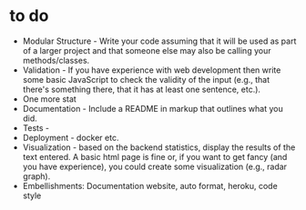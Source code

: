 # to do
- Modular Structure - Write your code assuming that it will be used as part of a larger project and that someone else may also be calling your methods/classes.
- Validation - If you have experience with web development then write some basic JavaScript to check the validity of the input (e.g., that there's something there, that it has at least one sentence, etc.).
- One more stat
- Documentation - Include a README in markup that outlines what you did.
- Tests  - 
- Deployment  - docker etc.
- Visualization - based on the backend statistics, display the results of the text entered.  A basic html page is fine or, if you want to get fancy (and you have experience), you could create some visualization (e.g., radar graph).
- Embellishments:  Documentation website, auto format, heroku, code style
